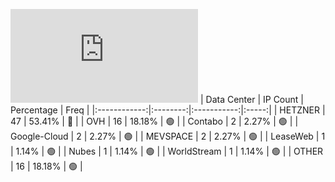 ![Diagramm](https://github.com/obajay/StateSync-snapshots/blob/main/Projects/Jackal/1/README.md)
| Data Center | IP Count | Percentage | Freq |
|:------------:|:--------:|:-----------:|:-----:|
| HETZNER | 47 | 53.41% | 🔴 |
| OVH | 16 | 18.18% | 🟢 |
| Contabo | 2 | 2.27% | 🟢 |
| Google-Cloud | 2 | 2.27% | 🟢 |
| MEVSPACE | 2 | 2.27% | 🟢 |
| LeaseWeb | 1 | 1.14% | 🟢 |
| Nubes | 1 | 1.14% | 🟢 |
| WorldStream | 1 | 1.14% | 🟢 |
| OTHER | 16 | 18.18% | 🟢 |